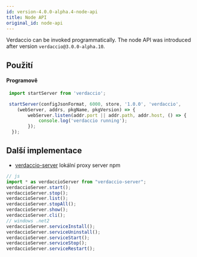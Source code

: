 ```yaml
---
id: version-4.0.0-alpha.4-node-api
title: Node API
original_id: node-api
---
```

Verdaccio can be invoked programmatically. The node API was introduced after version `verdaccio@3.0.0-alpha.10`.

## Použití

#### Programově

```js
 import startServer from 'verdaccio';   

 startServer(configJsonFormat, 6000, store, '1.0.0', 'verdaccio',
    (webServer, addrs, pkgName, pkgVersion) => {
        webServer.listen(addr.port || addr.path, addr.host, () => {
            console.log('verdaccio running');
        });
  });
```

## Další implementace

* [verdaccio-server](https://github.com/boringame/verdaccio-server) lokální proxy server npm

```js
// js
import * as verdaccioServer from "verdaccio-server";
verdaccioServer.start();
verdaccioServer.stop();
verdaccioServer.list();
verdaccioServer.stopAll();
verdaccioServer.show();
verdaccioServer.cli();
// windows .net2
verdaccioServer.serviceInstall();
verdaccioServer.serviceUninstall();
verdaccioServer.serviceStart();
verdaccioServer.serviceStop();
verdaccioServer.serviceRestart();
```